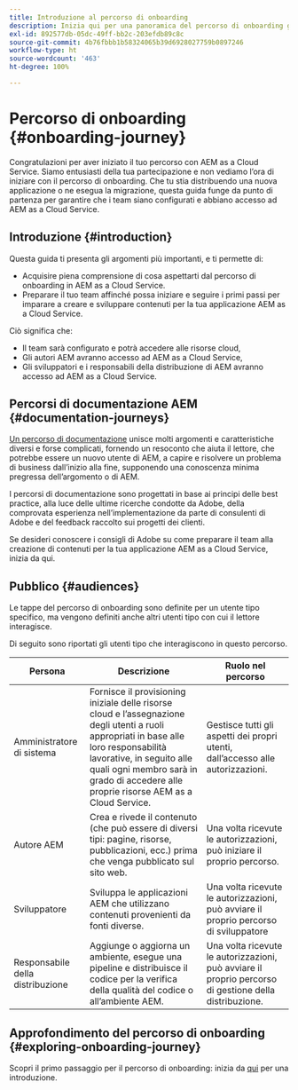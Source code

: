 ```yaml
---
title: Introduzione al percorso di onboarding
description: Inizia qui per una panoramica del percorso di onboarding guidato, per comprendere l’esperienza di onboarding.
exl-id: 892577db-05dc-49ff-bb2c-203efdb89c8c
source-git-commit: 4b76fbbb1b58324065b39d6928027759b0897246
workflow-type: ht
source-wordcount: '463'
ht-degree: 100%

---
```


# Percorso di onboarding {#onboarding-journey}

Congratulazioni per aver iniziato il tuo percorso con AEM as a Cloud Service. Siamo entusiasti della tua partecipazione e non vediamo l’ora di iniziare con il percorso di onboarding. Che tu stia distribuendo una nuova applicazione o ne esegua la migrazione, questa guida funge da punto di partenza per garantire che i team siano configurati e abbiano accesso ad AEM as a Cloud Service.

## Introduzione {#introduction}

Questa guida ti presenta gli argomenti più importanti, e ti permette di:

* Acquisire piena comprensione di cosa aspettarti dal percorso di onboarding in AEM as a Cloud Service.
* Preparare il tuo team affinché possa iniziare e seguire i primi passi per imparare a creare e sviluppare contenuti per la tua applicazione AEM as a Cloud Service.

Ciò significa che:

* Il team sarà configurato e potrà accedere alle risorse cloud,
* Gli autori AEM avranno accesso ad AEM as a Cloud Service,
* Gli sviluppatori e i responsabili della distribuzione di AEM avranno accesso ad AEM as a Cloud Service.

## Percorsi di documentazione AEM {#documentation-journeys}

[Un percorso di documentazione](/help/journey-documentation/documentation-journeys.md) unisce molti argomenti e caratteristiche diversi e forse complicati, fornendo un resoconto che aiuta il lettore, che potrebbe essere un nuovo utente di AEM, a capire e risolvere un problema di business dall’inizio alla fine, supponendo una conoscenza minima pregressa dell’argomento o di AEM.

I percorsi di documentazione sono progettati in base ai principi delle best practice, alla luce delle ultime ricerche condotte da Adobe, della comprovata esperienza nell’implementazione da parte di consulenti di Adobe e del feedback raccolto sui progetti dei clienti.

Se desideri conoscere i consigli di Adobe su come preparare il team alla creazione di contenuti per la tua applicazione AEM as a Cloud Service, inizia da qui.

## Pubblico {#audiences}

Le tappe del percorso di onboarding sono definite per un utente tipo specifico, ma vengono definiti anche altri utenti tipo con cui il lettore interagisce.

Di seguito sono riportati gli utenti tipo che interagiscono in questo percorso.

| Persona | Descrizione | Ruolo nel percorso |
|---|---|---|
| Amministratore di sistema | Fornisce il provisioning iniziale delle risorse cloud e l’assegnazione degli utenti a ruoli appropriati in base alle loro responsabilità lavorative, in seguito alle quali ogni membro sarà in grado di accedere alle proprie risorse AEM as a Cloud Service. | Gestisce tutti gli aspetti dei propri utenti, dall’accesso alle autorizzazioni. |
| Autore AEM | Crea e rivede il contenuto (che può essere di diversi tipi: pagine, risorse, pubblicazioni, ecc.) prima che venga pubblicato sul sito web. | Una volta ricevute le autorizzazioni, può iniziare il proprio percorso. |
| Sviluppatore | Sviluppa le applicazioni AEM che utilizzano contenuti provenienti da fonti diverse. | Una volta ricevute le autorizzazioni, può avviare il proprio percorso di sviluppatore |
| Responsabile della distribuzione | Aggiunge o aggiorna un ambiente, esegue una pipeline e distribuisce il codice per la verifica della qualità del codice o all’ambiente AEM. | Una volta ricevute le autorizzazioni, può avviare il proprio percorso di gestione della distribuzione. |

## Approfondimento del percorso di onboarding {#exploring-onboarding-journey}

Scopri il primo passaggio per il percorso di onboarding: inizia da [qui](/help/journey-onboarding/sysadmin/get-started-onboarding-journey.md) per una introduzione.
